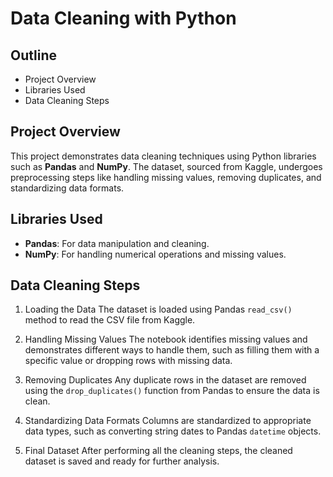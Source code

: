 # Data Cleaning with Python



## Outline

- Project Overview
- Libraries Used
- Data Cleaning Steps



## Project Overview
This project demonstrates data cleaning techniques using Python libraries such as **Pandas** and **NumPy**. The dataset, sourced from Kaggle, undergoes preprocessing steps like handling missing values, removing duplicates, and standardizing data formats. 


## Libraries Used
- **Pandas**: For data manipulation and cleaning.
- **NumPy**: For handling numerical operations and missing values.


## Data Cleaning Steps
1. Loading the Data
The dataset is loaded using Pandas `read_csv()` method to read the CSV file from Kaggle.

2. Handling Missing Values
The notebook identifies missing values and demonstrates different ways to handle them, such as filling them with a specific value or dropping rows with missing data.

3. Removing Duplicates
Any duplicate rows in the dataset are removed using the `drop_duplicates()` function from Pandas to ensure the data is clean.

4. Standardizing Data Formats
Columns are standardized to appropriate data types, such as converting string dates to Pandas `datetime` objects.

5. Final Dataset
After performing all the cleaning steps, the cleaned dataset is saved and ready for further analysis.


